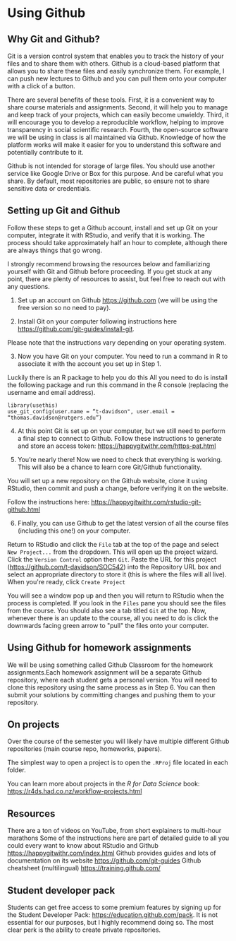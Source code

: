 
# Using Github

## Why Git and Github?

Git is a version control system that enables you to track the history of your files and to share them with others. Github  is a cloud-based platform that allows you to share these files and easily synchronize them. For example, I can push new lectures to Github and you can pull them onto your computer with a click of a button.

There are several benefits of these tools. First, it is a convenient way to share course materials and assignments. Second, it will help you to manage and keep track of your projects, which can easily become unwieldy. Third, it will encourage you to develop a reproducible workflow, helping to improve transparency in social scientific research. Fourth, the open-source software we will be using in class is all maintained via Github. Knowledge of how the platform works will make it easier for you to understand this software and potentially contribute to it.

Github is not intended for storage of large files. You should use another service like Google Drive or Box for this purpose. And be careful what you share. By default, most repositories are public, so ensure not to share sensitive data or credentials.

## Setting up Git and Github

Follow these steps to get a Github account, install and set up Git on your computer, integrate it with RStudio, and verify that it is working. The process should take approximately half an hour to complete, although there are always things that go wrong.

I strongly recommend browsing the resources below and familiarizing yourself with Git and Github before proceeding. If you get stuck at any point, there are plenty of resources to assist, but feel free to reach out with any questions.

1. Set up an account on Github https://github.com (we will be using the free version so no need to pay).

2. Install Git on your computer following instructions here https://github.com/git-guides/install-git.

Please note that the instructions vary depending on your operating system.

3. Now you have Git on your computer. You need to run a command in R to associate it with the account you set up in Step 1.

Luckily there is an R package to help you do this All you need to do is install the following package and run this command in the R console (replacing the username and email address).

```
library(usethis)
use_git_config(user.name = “t-davidson", user.email = “thomas.davidson@rutgers.edu”)
```

4. At this point Git is set up on your computer, but we still need to perform a final step to connect to Github.
Follow these instructions to generate and store an access token: https://happygitwithr.com/https-pat.html

5. You’re nearly there! Now we need to check that everything is working. This will also be a chance to learn core Git/Github functionality.

You will set up a new repository on the Github website, clone it using RStudio, then commit and push a change, before verifying it on the website.

Follow the instructions here: https://happygitwithr.com/rstudio-git-github.html

6. Finally, you can use Github to get the latest version of all the course files (including this one!) on your computer.

Return to RStudio and click the `File` tab at the top of the page and select `New Project...` from the dropdown. This will open up the project wizard. Click the `Version Control` option then `Git`. Paste the URL for this project (https://github.com/t-davidson/SOC542) into the Repository URL box and select an appropriate directory to store it (this is where the files will all live). When you're ready, click `Create Project`

You will see a window pop up and then you will return to RStudio when the process is completed. If you look in the `Files` pane you should see the files from the course. You should also see a tab titled `Git` at the top. Now, whenever there is an update to the course, all you need to do is click the downwards facing green arrow to "pull" the files onto your computer.

## Using Github for homework assignments

We will be using something called Github Classroom for the homework assignments.Each homework assignment will be a separate Github repository, where each student gets a personal version. You will need to clone this repository using the same process as in Step 6. You can then submit your solutions by committing changes and pushing them to your repository.

## On projects

Over the course of the semester you will likely have multiple different Github repositories (main course repo, homeworks, papers).

The simplest way to open a project is to open the `.RProj` file located in each folder.

You can learn more about projects in the *R for Data Science* book: https://r4ds.had.co.nz/workflow-projects.html

## Resources

There are a ton of videos on YouTube, from short explainers to multi-hour marathons
Some of the instructions here are part of detailed guide to all you could every want to know about RStudio and Github https://happygitwithr.com/index.html
Github provides guides and lots of documentation on its website https://github.com/git-guides
Github cheatsheet (multilingual) https://training.github.com/

## Student developer pack
Students can get free access to some premium features by signing up for the Student Developer Pack: https://education.github.com/pack. It is not essential for our purposes, but I highly recommend doing so. The most clear perk is the ability to create private repositories.
